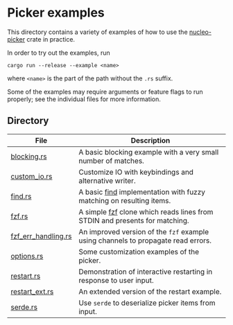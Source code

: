 # Picker examples
This directory contains a variety of examples of how to use the [nucleo-picker](https://docs.rs/nucleo-picker/latest/nucleo_picker/) crate in practice.

In order to try out the examples, run
```
cargo run --release --example <name>
```
where `<name>` is the part of the path without the `.rs` suffix.

Some of the examples may require arguments or feature flags to run properly; see the individual files for more information.

## Directory

File                                       | Description
-------------------------------------------|-------------
[blocking.rs](blocking.rs)                 | A basic blocking example with a very small number of matches.
[custom_io.rs](custom_io.rs)               | Customize IO with keybindings and alternative writer.
[find.rs](find.rs)                         | A basic [find](https://en.wikipedia.org/wiki/Find_(Unix)) implementation with fuzzy matching on resulting items.
[fzf.rs](fzf.rs)                           | A simple [fzf](https://github.com/junegunn/fzf) clone which reads lines from STDIN and presents for matching.
[fzf_err_handling.rs](fzf_err_handling.rs) | An improved version of the `fzf` example using channels to propagate read errors.
[options.rs](options.rs)                   | Some customization examples of the picker.
[restart.rs](restart.rs)                   | Demonstration of interactive restarting in response to user input.
[restart_ext.rs](restart_ext.rs)           | An extended version of the restart example.
[serde.rs](serde.rs)                       | Use `serde` to deserialize picker items from input.
